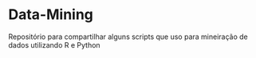 # Data-Mining
Repositório para compartilhar alguns scripts que uso para mineiração de dados utilizando R e Python
